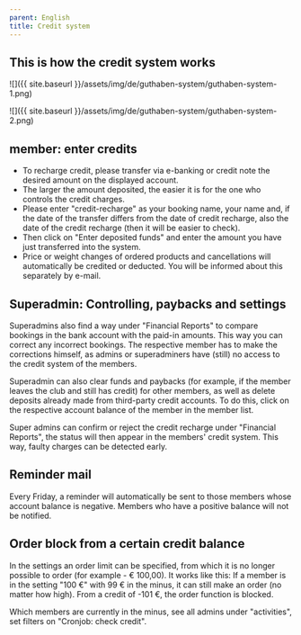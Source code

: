 ```yaml
---
parent: English
title: Credit system
---
```

## This is how the credit system works

![]({{ site.baseurl }}/assets/img/de/guthaben-system/guthaben-system-1.png)

![]({{ site.baseurl }}/assets/img/de/guthaben-system/guthaben-system-2.png)

## member: enter credits
* To recharge credit, please transfer via e-banking or credit note the desired amount on the displayed account.
* The larger the amount deposited, the easier it is for the one who controls the credit charges.
* Please enter "credit-recharge" as your booking name, your name and, if the date of the transfer differs from the date of credit recharge, also the date of the credit recharge (then it will be easier to check).
* Then click on "Enter deposited funds" and enter the amount you have just transferred into the system.
* Price or weight changes of ordered products and cancellations will automatically be credited or deducted. You will be informed about this separately by e-mail.

## Superadmin: Controlling, paybacks and settings
Superadmins also find a way under "Financial Reports" to compare bookings in the bank account with the paid-in amounts. This way you can correct any incorrect bookings. The respective member has to make the corrections himself, as admins or superadminers have (still) no access to the credit system of the members.

Superadmin can also clear funds and paybacks (for example, if the member leaves the club and still has credit) for other members, as well as delete deposits already made from third-party credit accounts. To do this, click on the respective account balance of the member in the member list.

Super admins can confirm or reject the credit recharge under "Financial Reports", the status will then appear in the members' credit system. This way, faulty charges can be detected early.

## Reminder mail
Every Friday, a reminder will automatically be sent to those members whose account balance is negative. Members who have a positive balance will not be notified.

## Order block from a certain credit balance
In the settings an order limit can be specified, from which it is no longer possible to order (for example - € 100,00).
It works like this: If a member is in the setting "100 €" with 99 € in the minus, it can still make an order (no matter how high). From a credit of -101 €, the order function is blocked.

Which members are currently in the minus, see all admins under "activities", set filters on "Cronjob: check credit".